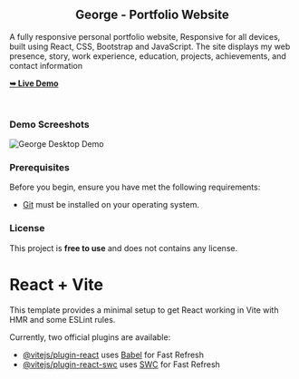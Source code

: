 

  <h2 align="center">George - Portfolio Website</h2>

  A fully responsive personal portfolio website, Responsive for all devices, built using React, CSS, Bootstrap and JavaScript. The site displays my web presence, story, work experience, education, projects, achievements, and contact information

  <a href="https://"><strong>➥ Live Demo</strong></a>

</div>

<br />

### Demo Screeshots

![George Desktop Demo](./readme-images/desktop.png "Desktop Demo")

### Prerequisites

Before you begin, ensure you have met the following requirements:

* [Git](https://git-scm.com/downloads "Download Git") must be installed on your operating system.



### License

This project is **free to use** and does not contains any license.


# React + Vite

This template provides a minimal setup to get React working in Vite with HMR and some ESLint rules.

Currently, two official plugins are available:

- [@vitejs/plugin-react](https://github.com/vitejs/vite-plugin-react/blob/main/packages/plugin-react/README.md) uses [Babel](https://babeljs.io/) for Fast Refresh
- [@vitejs/plugin-react-swc](https://github.com/vitejs/vite-plugin-react-swc) uses [SWC](https://swc.rs/) for Fast Refresh
